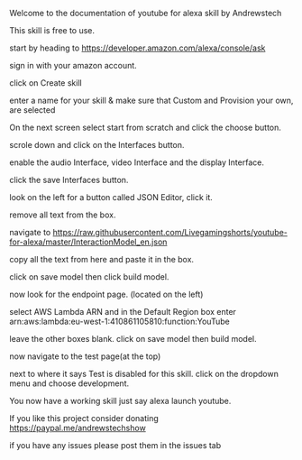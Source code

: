 Welcome to the documentation of youtube for alexa skill by Andrewstech

This skill is free to use. 

start by heading to https://developer.amazon.com/alexa/console/ask

sign in with your amazon account.

click on Create skill

enter a name for your skill & make sure that Custom and Provision your own, are selected

On the next screen select start from scratch and click the choose button.

scrole down and click on the Interfaces button.

enable the audio Interface, video Interface and the display Interface.

click the save Interfaces button.

look on the left for a button called JSON Editor, click it.

remove all text from the box.

navigate to https://raw.githubusercontent.com/Livegamingshorts/youtube-for-alexa/master/InteractionModel_en.json

copy all the text from here and paste it in the box.

click on save model then click build model.

now look for the endpoint page. (located on the left)

select AWS Lambda ARN and in the Default Region box enter arn:aws:lambda:eu-west-1:410861105810:function:YouTube

leave the other boxes blank. click on save model then build model.

now navigate to the test page(at the top)

next to where it says Test is disabled for this skill. click on the dropdown menu and choose development.

You now have a working skill just say alexa launch youtube.

If you like this project consider donating https://paypal.me/andrewstechshow

if you have any issues please post them in the issues tab
